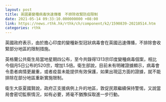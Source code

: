```yaml
---
layout: post
title: 英國憂變種病毒快速傳播　不排除收緊防疫限制
date: 2021-05-14 09:33:10.000000000 +08:00
link: https://news.rthk.hk/rthk/ch/component/k2/1590839-20210514.htm
categories: rthk
---
```


英國政府表示，由於擔心印度的變種新型冠狀病毒會在英國迅速傳播，不排除會收緊部分地區的限制措施。

英格蘭公共衛生局當地星期四公布，至今共錄得1313宗印度變種病毒個案，相比今個月5日公布的520宗，增加1.5倍。衛生部說，目前未有明確證據顯示，病毒會令患者病情更嚴重，或者疫苗未能提供有效保護，如果出現這方面的證據，就不能排除在部分地區重新實施限制。

衛生大臣夏國賢說，政府正支援病例上升的地區，敦促民眾繼續保持警惕，又說當局會密切監察情況，如有必要，將毫不猶豫採取進一步行動。
